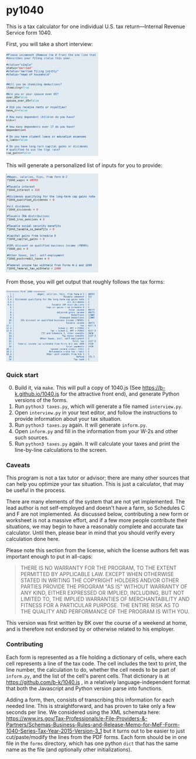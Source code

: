 py1040
======

This is a tax calculator for one individual U.S. tax return—Internal Revenue Service form 1040.


First, you will take a short interview:

<img alt='An interview form, actually a standard Python file with assignments like `status="married"` and `over_65=False`' src="interview.png" width =50%>

This will generate a personalized list of inputs for you to provide:

<img alt='Another standard Python file with lines for variables with names like `1040_wages` and `f1040_interest`. Lines are documented with comments.' src="input_form.png" width=50%>

From those, you will get output that roughly follows the tax forms:

<img alt='Output, headed "Form 1040". Each line has a line number from the IRS form, a title like `taxable interest` and `tax minus credits`' src="final_form.png" width=50%>

### Quick start

0. Build it, via `make`. This will pull a copy of 1040.js (See
   https://b-k.github.io/1040.js for the attractive front end), and generate
   Python versions of the forms.
1. Run `python3 taxes.py`, which will generate a file named `interview.py`.
2. Open `interview.py` in your text editor, and follow the instructions to provide
   information about your tax situation.
3. Run `python3 taxes.py` again. It will generate `inform.py`.
4. Open `inform.py` and fill in the information from your W-2s and other such sources.
5. Run `python3 taxes.py` again. It will calculate your taxes and print the line-by-line
   calculations to the screen.
   

### Caveats

This program is not a tax tutor or advisor; there are many other sources that can
help you optimize your tax situation. This is just a calculator, that may be useful in
the process.

There are many elements of the system that are not yet implemented. The lead author is not
self-employed and doesn't have a farm, so Schedules C and F are not implemented.
As discussed below, contributing a new form or worksheet is not a massive effort, and if a few more people contribute their situations, we may begin to have a reasonably complete and accurate tax calculator. Until then, please bear in mind that you should verify every calculation done here.

Please note this section from the license, which the license authors felt was important
enough to put in all-caps:

> THERE IS NO WARRANTY FOR THE PROGRAM, TO THE EXTENT PERMITTED BY APPLICABLE LAW.  EXCEPT WHEN OTHERWISE STATED IN WRITING THE COPYRIGHT HOLDERS AND/OR OTHER PARTIES PROVIDE THE PROGRAM "AS IS" WITHOUT WARRANTY OF ANY KIND, EITHER EXPRESSED OR IMPLIED, INCLUDING, BUT NOT LIMITED TO, THE IMPLIED WARRANTIES OF MERCHANTABILITY AND FITNESS FOR A PARTICULAR PURPOSE.  THE ENTIRE RISK AS TO THE QUALITY AND PERFORMANCE OF THE PROGRAM IS WITH YOU.

This version was first written by BK over the course of a weekend at home, and is therefore not
endorsed by or otherwise related to his employer.


### Contributing

Each form is represented as a file holding a dictionary of cells, where each cell
represents a line of the tax code. The cell includes the text to print, the line number,
the calculation to do, whether the cell needs to be part of `inform.py`, and the list of
the cell's parent cells. That dictionary is at https://github.com/b-k/1040.js , in a
relatively language-independent format that both the Javascript and Python version parse
into functions.

Adding a form, then, consists of transcribing this information for each needed line. This
is straightforward, and has proven to take only a few seconds per line.
We considered using the XML schemata here:
https://www.irs.gov/Tax-Professionals/e-File-Providers-&-Partners/Schemas-Business-Rules-and-Release-Memo-for-MeF-Form-1040-Series-Tax-Year-2015-Version-3_1
but it turns out to be easier to just cut/paste/modify the lines from the PDF forms.
Each form should be in one file in the `forms` directory, which has one python `dict` that has the same name as the file (and optionally other initializations).
